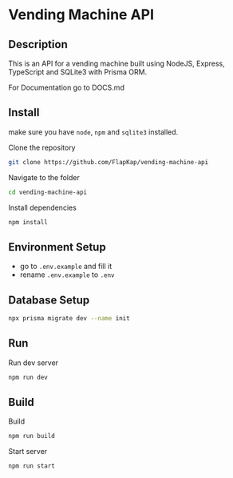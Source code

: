 # Vending Machine API

## Description

This is an API for a vending machine built using NodeJS, Express, TypeScript and SQLite3 with Prisma ORM.

For Documentation go to DOCS.md

## Install

make sure you have `node`, `npm` and `sqlite3` installed.

Clone the repository

```bash
git clone https://github.com/FlapKap/vending-machine-api
```

Navigate to the folder

```bash
cd vending-machine-api
```

Install dependencies

```bash
npm install
```

## Environment Setup

- go to `.env.example` and fill it
- rename `.env.example` to `.env`

## Database Setup

```bash
npx prisma migrate dev --name init
```

## Run

Run dev server

```bash
npm run dev
```

## Build

Build

```bash
npm run build
```

Start server

```bash
npm run start
```
